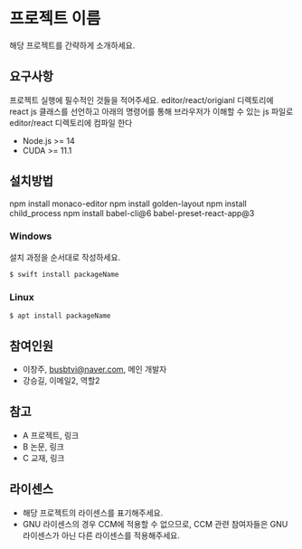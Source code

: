 # 프로젝트 이름

해당 프로젝트를 간략하게 소개하세요.

## 요구사항

프로젝트 실행에 필수적인 것들을 적어주세요.
editor/react/origianl 디렉토리에 react js 클래스를 선언하고
아래의 명령어를 통해 브라우저가 이해할 수 있는 js 파일로
editor/react 디렉토리에 컴파일 한다
<!-- npx babel --watch editor/react/original  --out-dir editor/react --presets react-app/prod -->

- Node.js >= 14
- CUDA >= 11.1

## 설치방법

npm install monaco-editor
npm install golden-layout
npm install child_process
npm install babel-cli@6 babel-preset-react-app@3

### Windows

설치 과정을 순서대로 작성하세요.

```
$ swift install packageName
```

### Linux

```
$ apt install packageName
```

## 참여인원

- 이창주, busbtvi@naver.com, 메인 개발자
- 강승길, 이메일2, 역할2

## 참고

- A 프로젝트, 링크
- B 논문, 링크
- C 교재, 링크

## 라이센스

- 해당 프로젝트의 라이센스를 표기해주세요.
- GNU 라이센스의 경우 CCM에 적용할 수 없으므로, CCM 관련 참여자들은 GNU 라이센스가 아닌 다른 라이센스를 적용해주세요.
